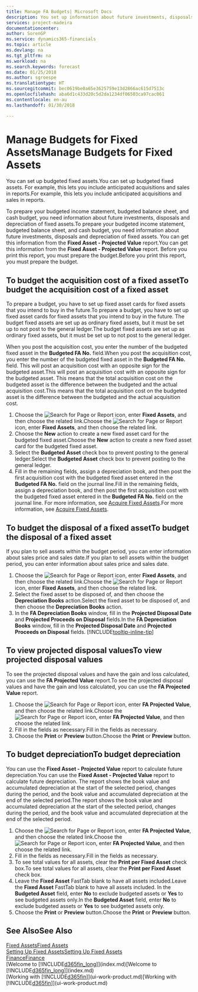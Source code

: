 ```yaml
---
title: Manage FA Budgets| Microsoft Docs
description: You set up information about future investments, disposals, and depreciation of fixed assets to help prepare budgets and forecasts.
services: project-madeira
documentationcenter: 
author: SorenGP
ms.service: dynamics365-financials
ms.topic: article
ms.devlang: na
ms.tgt_pltfrm: na
ms.workload: na
ms.search.keywords: forecast
ms.date: 01/25/2018
ms.author: sgroespe
ms.translationtype: HT
ms.sourcegitcommit: bec0619be0a65e3625759e13d2866ac615d7513c
ms.openlocfilehash: aba6d1c433d20c5d2da1234df06503ca97cac061
ms.contentlocale: en-au
ms.lasthandoff: 01/30/2018

---
```

# <a name="manage-budgets-for-fixed-assets"></a><span data-ttu-id="e0ad2-103">Manage Budgets for Fixed Assets</span><span class="sxs-lookup"><span data-stu-id="e0ad2-103">Manage Budgets for Fixed Assets</span></span>
<span data-ttu-id="e0ad2-104">You can set up budgeted fixed assets.</span><span class="sxs-lookup"><span data-stu-id="e0ad2-104">You can set up budgeted fixed assets.</span></span> <span data-ttu-id="e0ad2-105">For example, this lets you include anticipated acquisitions and sales in reports.</span><span class="sxs-lookup"><span data-stu-id="e0ad2-105">For example, this lets you include anticipated acquisitions and sales in reports.</span></span>  

<span data-ttu-id="e0ad2-106">To prepare your budgeted income statement, budgeted balance sheet, and cash budget, you need information about future investments, disposals and depreciation of fixed assets.</span><span class="sxs-lookup"><span data-stu-id="e0ad2-106">To prepare your budgeted income statement, budgeted balance sheet, and cash budget, you need information about future investments, disposals and depreciation of fixed assets.</span></span> <span data-ttu-id="e0ad2-107">You can get this information from the **Fixed Asset - Projected Value** report.</span><span class="sxs-lookup"><span data-stu-id="e0ad2-107">You can get this information from the **Fixed Asset - Projected Value** report.</span></span> <span data-ttu-id="e0ad2-108">Before you print this report, you must prepare the budget.</span><span class="sxs-lookup"><span data-stu-id="e0ad2-108">Before you print this report, you must prepare the budget.</span></span>  

## <a name="to-budget-the-acquisition-cost-of-a-fixed-asset"></a><span data-ttu-id="e0ad2-109">To budget the acquisition cost of a fixed asset</span><span class="sxs-lookup"><span data-stu-id="e0ad2-109">To budget the acquisition cost of a fixed asset</span></span>
<span data-ttu-id="e0ad2-110">To prepare a budget, you have to set up fixed asset cards for fixed assets that you intend to buy in the future.</span><span class="sxs-lookup"><span data-stu-id="e0ad2-110">To prepare a budget, you have to set up fixed asset cards for fixed assets that you intend to buy in the future.</span></span> <span data-ttu-id="e0ad2-111">The budget fixed assets are set up as ordinary fixed assets, but it must be set up to not post to the general ledger.</span><span class="sxs-lookup"><span data-stu-id="e0ad2-111">The budget fixed assets are set up as ordinary fixed assets, but it must be set up to not post to the general ledger.</span></span>

<span data-ttu-id="e0ad2-112">When you post the acquisition cost, you enter the number of the budgeted fixed asset in the **Budgeted FA No.** field.</span><span class="sxs-lookup"><span data-stu-id="e0ad2-112">When you post the acquisition cost, you enter the number of the budgeted fixed asset in the **Budgeted FA No.** field.</span></span> <span data-ttu-id="e0ad2-113">This will post an acquisition cost with an opposite sign for the budgeted asset.</span><span class="sxs-lookup"><span data-stu-id="e0ad2-113">This will post an acquisition cost with an opposite sign for the budgeted asset.</span></span> <span data-ttu-id="e0ad2-114">This means that the total acquisition cost on the budgeted asset is the difference between the budgeted and the actual acquisition cost.</span><span class="sxs-lookup"><span data-stu-id="e0ad2-114">This means that the total acquisition cost on the budgeted asset is the difference between the budgeted and the actual acquisition cost.</span></span>

1. <span data-ttu-id="e0ad2-115">Choose the ![Search for Page or Report](media/ui-search/search_small.png "Search for Page or Report icon") icon, enter **Fixed Assets**, and then choose the related link.</span><span class="sxs-lookup"><span data-stu-id="e0ad2-115">Choose the ![Search for Page or Report](media/ui-search/search_small.png "Search for Page or Report icon") icon, enter **Fixed Assets**, and then choose the related link.</span></span>
2. <span data-ttu-id="e0ad2-116">Choose the **New** action to create a new fixed asset card for the budgeted fixed asset.</span><span class="sxs-lookup"><span data-stu-id="e0ad2-116">Choose the **New** action to create a new fixed asset card for the budgeted fixed asset.</span></span>
3. <span data-ttu-id="e0ad2-117">Select the **Budgeted Asset** check box to prevent posting to the general ledger.</span><span class="sxs-lookup"><span data-stu-id="e0ad2-117">Select the **Budgeted Asset** check box to prevent posting to the general ledger.</span></span>
4. <span data-ttu-id="e0ad2-118">Fill in the remaining fields, assign a depreciation book, and then post the first acquisition cost with the budgeted fixed asset entered in the **Budgeted FA No.** field on the journal line.</span><span class="sxs-lookup"><span data-stu-id="e0ad2-118">Fill in the remaining fields, assign a depreciation book, and then post the first acquisition cost with the budgeted fixed asset entered in the **Budgeted FA No.** field on the journal line.</span></span> <span data-ttu-id="e0ad2-119">For more information, see [Acquire Fixed Assets](fa-how-acquire.md).</span><span class="sxs-lookup"><span data-stu-id="e0ad2-119">For more information, see [Acquire Fixed Assets](fa-how-acquire.md).</span></span>

## <a name="to-budget-the-disposal-of-a-fixed-asset"></a><span data-ttu-id="e0ad2-120">To budget the disposal of a fixed asset</span><span class="sxs-lookup"><span data-stu-id="e0ad2-120">To budget the disposal of a fixed asset</span></span>
<span data-ttu-id="e0ad2-121">If you plan to sell assets within the budget period, you can enter information about sales price and sales date.</span><span class="sxs-lookup"><span data-stu-id="e0ad2-121">If you plan to sell assets within the budget period, you can enter information about sales price and sales date.</span></span>

1. <span data-ttu-id="e0ad2-122">Choose the ![Search for Page or Report](media/ui-search/search_small.png "Search for Page or Report icon") icon, enter **Fixed Assets**, and then choose the related link.</span><span class="sxs-lookup"><span data-stu-id="e0ad2-122">Choose the ![Search for Page or Report](media/ui-search/search_small.png "Search for Page or Report icon") icon, enter **Fixed Assets**, and then choose the related link.</span></span>
2. <span data-ttu-id="e0ad2-123">Select the fixed asset to be disposed of, and then choose the **Depreciation Books** action.</span><span class="sxs-lookup"><span data-stu-id="e0ad2-123">Select the fixed asset to be disposed of, and then choose the **Depreciation Books** action.</span></span>
3. <span data-ttu-id="e0ad2-124">In the **FA Depreciation Books** window, fill in the **Projected Disposal Date** and **Projected Proceeds on Disposal** fields.</span><span class="sxs-lookup"><span data-stu-id="e0ad2-124">In the **FA Depreciation Books** window, fill in the **Projected Disposal Date** and **Projected Proceeds on Disposal** fields.</span></span> [!INCLUDE[tooltip-inline-tip](includes/tooltip-inline-tip_md.md)]

## <a name="to-view-projected-disposal-values"></a><span data-ttu-id="e0ad2-125">To view projected disposal values</span><span class="sxs-lookup"><span data-stu-id="e0ad2-125">To view projected disposal values</span></span>
<span data-ttu-id="e0ad2-126">To see the projected disposal values and have the gain and loss calculated, you can use the **FA Projected Value** report.</span><span class="sxs-lookup"><span data-stu-id="e0ad2-126">To see the projected disposal values and have the gain and loss calculated, you can use the **FA Projected Value** report.</span></span>

1. <span data-ttu-id="e0ad2-127">Choose the ![Search for Page or Report](media/ui-search/search_small.png "Search for Page or Report icon") icon, enter **FA Projected Value**, and then choose the related link.</span><span class="sxs-lookup"><span data-stu-id="e0ad2-127">Choose the ![Search for Page or Report](media/ui-search/search_small.png "Search for Page or Report icon") icon, enter **FA Projected Value**, and then choose the related link.</span></span>
2. <span data-ttu-id="e0ad2-128">Fill in the fields as necessary.</span><span class="sxs-lookup"><span data-stu-id="e0ad2-128">Fill in the fields as necessary.</span></span>
3. <span data-ttu-id="e0ad2-129">Choose the **Print** or **Preview** button.</span><span class="sxs-lookup"><span data-stu-id="e0ad2-129">Choose the **Print** or **Preview** button.</span></span>

## <a name="to-budget-depreciation"></a><span data-ttu-id="e0ad2-130">To budget depreciation</span><span class="sxs-lookup"><span data-stu-id="e0ad2-130">To budget depreciation</span></span>
<span data-ttu-id="e0ad2-131">You can use the **Fixed Asset - Projected Value** report to calculate future depreciation.</span><span class="sxs-lookup"><span data-stu-id="e0ad2-131">You can use the **Fixed Asset - Projected Value** report to calculate future depreciation.</span></span> <span data-ttu-id="e0ad2-132">The report shows the book value and accumulated depreciation at the start of the selected period, changes during the period, and the book value and accumulated depreciation at the end of the selected period.</span><span class="sxs-lookup"><span data-stu-id="e0ad2-132">The report shows the book value and accumulated depreciation at the start of the selected period, changes during the period, and the book value and accumulated depreciation at the end of the selected period.</span></span>

1. <span data-ttu-id="e0ad2-133">Choose the ![Search for Page or Report](media/ui-search/search_small.png "Search for Page or Report icon") icon, enter **FA Projected Value**, and then choose the related link.</span><span class="sxs-lookup"><span data-stu-id="e0ad2-133">Choose the ![Search for Page or Report](media/ui-search/search_small.png "Search for Page or Report icon") icon, enter **FA Projected Value**, and then choose the related link.</span></span>
2. <span data-ttu-id="e0ad2-134">Fill in the fields as necessary.</span><span class="sxs-lookup"><span data-stu-id="e0ad2-134">Fill in the fields as necessary.</span></span>
3. <span data-ttu-id="e0ad2-135">To see total values for all assets, clear the **Print per Fixed Asset** check box.</span><span class="sxs-lookup"><span data-stu-id="e0ad2-135">To see total values for all assets, clear the **Print per Fixed Asset** check box.</span></span>
4. <span data-ttu-id="e0ad2-136">Leave the **Fixed Asset** FastTab blank to have all assets included.</span><span class="sxs-lookup"><span data-stu-id="e0ad2-136">Leave the **Fixed Asset** FastTab blank to have all assets included.</span></span> <span data-ttu-id="e0ad2-137">In the **Budgeted Asset** field, enter **No** to exclude budgeted assets or **Yes** to see budgeted assets only.</span><span class="sxs-lookup"><span data-stu-id="e0ad2-137">In the **Budgeted Asset** field, enter **No** to exclude budgeted assets or **Yes** to see budgeted assets only.</span></span>
5. <span data-ttu-id="e0ad2-138">Choose the **Print** or **Preview** button.</span><span class="sxs-lookup"><span data-stu-id="e0ad2-138">Choose the **Print** or **Preview** button.</span></span>

## <a name="see-also"></a><span data-ttu-id="e0ad2-139">See Also</span><span class="sxs-lookup"><span data-stu-id="e0ad2-139">See Also</span></span>
[<span data-ttu-id="e0ad2-140">Fixed Assets</span><span class="sxs-lookup"><span data-stu-id="e0ad2-140">Fixed Assets</span></span>](fa-manage.md)  
[<span data-ttu-id="e0ad2-141">Setting Up Fixed Assets</span><span class="sxs-lookup"><span data-stu-id="e0ad2-141">Setting Up Fixed Assets</span></span>](fa-setup.md)  
[<span data-ttu-id="e0ad2-142">Finance</span><span class="sxs-lookup"><span data-stu-id="e0ad2-142">Finance</span></span>](finance.md)  
<span data-ttu-id="e0ad2-143">[Welcome to [!INCLUDE[d365fin_long](includes/d365fin_long_md.md)]](index.md)</span><span class="sxs-lookup"><span data-stu-id="e0ad2-143">[Welcome to [!INCLUDE[d365fin_long](includes/d365fin_long_md.md)]](index.md)</span></span>  
<span data-ttu-id="e0ad2-144">[Working with [!INCLUDE[d365fin](includes/d365fin_md.md)]](ui-work-product.md)</span><span class="sxs-lookup"><span data-stu-id="e0ad2-144">[Working with [!INCLUDE[d365fin](includes/d365fin_md.md)]](ui-work-product.md)</span></span>

